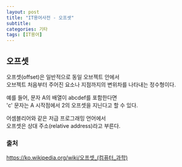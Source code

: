 ```yaml
---
layout: post
title: "IT용어사전 - 오프셋"
subtitle:
categories: 기타
tags: [IT용어]
---
```


## 오프셋
오프셋(offset)은 일반적으로 동일 오브젝트 안에서  
오브젝트 처음부터 주어진 요소나 지점까지의 변위차를 나타내는 정수형이다.  

예를 들어, 문자 A의 배열이 abcdef를 포함한다면  
'c' 문자는 A 시작점에서 2의 오프셋을 지닌다고 할 수 있다.  

어셈블리어와 같은 저급 프로그래밍 언어에서  
오프셋은 상대 주소(relative address)라고 부른다.  

### 출처
https://ko.wikipedia.org/wiki/오프셋_(컴퓨터_과학)
